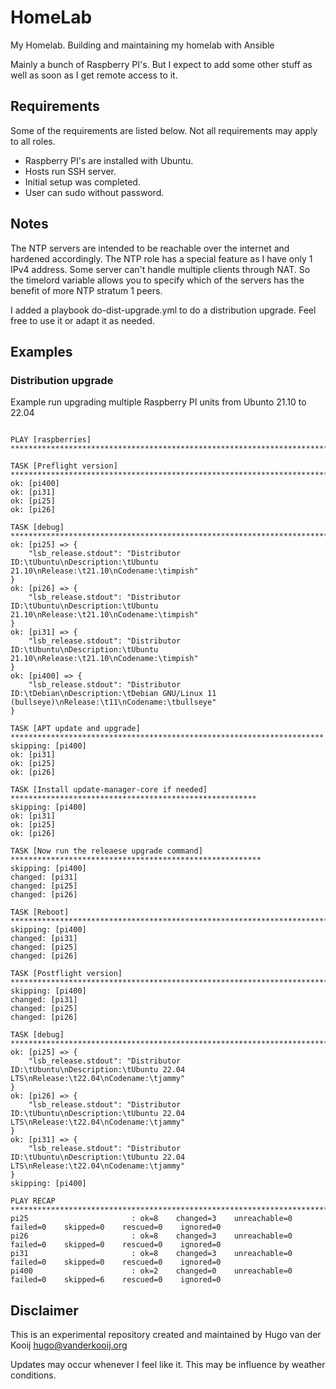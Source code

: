 # HomeLab

My Homelab. Building and maintaining my homelab with Ansible

Mainly a bunch of Raspberry PI's.
But I expect to add some other stuff as well as soon as I get remote access to it.

## Requirements

Some of the requirements are listed below.
Not all requirements may apply to all roles.

 - Raspberry PI's are installed with Ubuntu.
 - Hosts run SSH server.
 - Initial setup was completed.
 - User can sudo without password.

## Notes

The NTP servers are intended to be reachable over the internet and hardened accordingly.
The NTP role has a special feature as I have only 1 IPv4 address.
Some server can't handle multiple clients through NAT.
So the timelord variable allows you to specify which of the servers has the benefit of more NTP stratum 1 peers.

I added a playbook do-dist-upgrade.yml to do a distribution upgrade. Feel free to use it or adapt it as needed.


## Examples

### Distribution upgrade

Example run upgrading multiple Raspberry PI units from Ubunto 21.10 to 22.04

```~/git/HomeLab $ ansible-playbook  do-dist-upgrade.yml -i inventory/hosts 

PLAY [raspberries] *********************************************************************************

TASK [Preflight version] ***************************************************************************
ok: [pi400]
ok: [pi31]
ok: [pi25]
ok: [pi26]

TASK [debug] ***************************************************************************************
ok: [pi25] => {
    "lsb_release.stdout": "Distributor ID:\tUbuntu\nDescription:\tUbuntu 21.10\nRelease:\t21.10\nCodename:\timpish"
}
ok: [pi26] => {
    "lsb_release.stdout": "Distributor ID:\tUbuntu\nDescription:\tUbuntu 21.10\nRelease:\t21.10\nCodename:\timpish"
}
ok: [pi31] => {
    "lsb_release.stdout": "Distributor ID:\tUbuntu\nDescription:\tUbuntu 21.10\nRelease:\t21.10\nCodename:\timpish"
}
ok: [pi400] => {
    "lsb_release.stdout": "Distributor ID:\tDebian\nDescription:\tDebian GNU/Linux 11 (bullseye)\nRelease:\t11\nCodename:\tbullseye"
}

TASK [APT update and upgrade] **********************************************************************
skipping: [pi400]
ok: [pi31]
ok: [pi25]
ok: [pi26]

TASK [Install update-manager-core if needed] *******************************************************
skipping: [pi400]
ok: [pi31]
ok: [pi25]
ok: [pi26]

TASK [Now run the releaese upgrade command] ********************************************************
skipping: [pi400]
changed: [pi31]
changed: [pi25]
changed: [pi26]

TASK [Reboot] **************************************************************************************
skipping: [pi400]
changed: [pi31]
changed: [pi25]
changed: [pi26]

TASK [Postflight version] **************************************************************************
skipping: [pi400]
changed: [pi31]
changed: [pi25]
changed: [pi26]

TASK [debug] ***************************************************************************************
ok: [pi25] => {
    "lsb_release.stdout": "Distributor ID:\tUbuntu\nDescription:\tUbuntu 22.04 LTS\nRelease:\t22.04\nCodename:\tjammy"
}
ok: [pi26] => {
    "lsb_release.stdout": "Distributor ID:\tUbuntu\nDescription:\tUbuntu 22.04 LTS\nRelease:\t22.04\nCodename:\tjammy"
}
ok: [pi31] => {
    "lsb_release.stdout": "Distributor ID:\tUbuntu\nDescription:\tUbuntu 22.04 LTS\nRelease:\t22.04\nCodename:\tjammy"
}
skipping: [pi400]

PLAY RECAP *****************************************************************************************
pi25                       : ok=8    changed=3    unreachable=0    failed=0    skipped=0    rescued=0    ignored=0   
pi26                       : ok=8    changed=3    unreachable=0    failed=0    skipped=0    rescued=0    ignored=0   
pi31                       : ok=8    changed=3    unreachable=0    failed=0    skipped=0    rescued=0    ignored=0   
pi400                      : ok=2    changed=0    unreachable=0    failed=0    skipped=6    rescued=0    ignored=0 
```

## Disclaimer

This is an experimental repository created and maintained by Hugo van der Kooij <hugo@vanderkooij.org>

Updates may occur whenever I feel like it. This may be influence by weather conditions.

